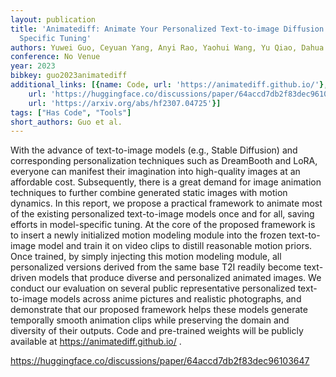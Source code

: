 ```yaml
---
layout: publication
title: 'Animatediff: Animate Your Personalized Text-to-image Diffusion Models Without
  Specific Tuning'
authors: Yuwei Guo, Ceyuan Yang, Anyi Rao, Yaohui Wang, Yu Qiao, Dahua Lin, Bo Dai
conference: No Venue
year: 2023
bibkey: guo2023animatediff
additional_links: [{name: Code, url: 'https://animatediff.github.io/'}, {name: Code,
    url: 'https://huggingface.co/discussions/paper/64accd7db2f83dec96103647'}, {name: Paper,
    url: 'https://arxiv.org/abs/hf2307.04725'}]
tags: ["Has Code", "Tools"]
short_authors: Guo et al.
---
```

With the advance of text-to-image models (e.g., Stable Diffusion) and corresponding personalization techniques such as DreamBooth and LoRA, everyone can manifest their imagination into high-quality images at an affordable cost. Subsequently, there is a great demand for image animation techniques to further combine generated static images with motion dynamics. In this report, we propose a practical framework to animate most of the existing personalized text-to-image models once and for all, saving efforts in model-specific tuning. At the core of the proposed framework is to insert a newly initialized motion modeling module into the frozen text-to-image model and train it on video clips to distill reasonable motion priors. Once trained, by simply injecting this motion modeling module, all personalized versions derived from the same base T2I readily become text-driven models that produce diverse and personalized animated images. We conduct our evaluation on several public representative personalized text-to-image models across anime pictures and realistic photographs, and demonstrate that our proposed framework helps these models generate temporally smooth animation clips while preserving the domain and diversity of their outputs. Code and pre-trained weights will be publicly available at https://animatediff.github.io/ .

https://huggingface.co/discussions/paper/64accd7db2f83dec96103647